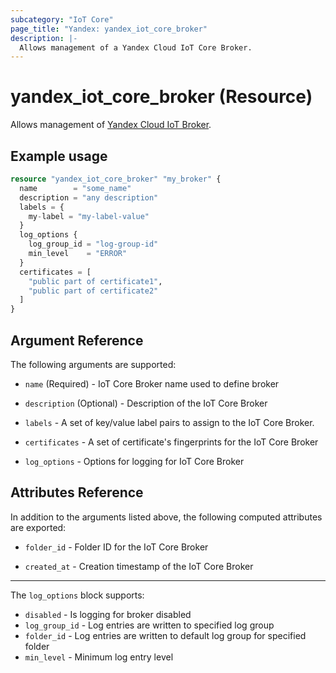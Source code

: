 ```yaml
---
subcategory: "IoT Core"
page_title: "Yandex: yandex_iot_core_broker"
description: |-
  Allows management of a Yandex Cloud IoT Core Broker.
---
```


# yandex_iot_core_broker (Resource)

Allows management of [Yandex Cloud IoT Broker](https://cloud.yandex.com/docs/iot-core/quickstart).

## Example usage

```terraform
resource "yandex_iot_core_broker" "my_broker" {
  name        = "some_name"
  description = "any description"
  labels = {
    my-label = "my-label-value"
  }
  log_options {
    log_group_id = "log-group-id"
    min_level    = "ERROR"
  }
  certificates = [
    "public part of certificate1",
    "public part of certificate2"
  ]
}
```

## Argument Reference

The following arguments are supported:

* `name` (Required) - IoT Core Broker name used to define broker

* `description` (Optional) - Description of the IoT Core Broker

* `labels` - A set of key/value label pairs to assign to the IoT Core Broker.

* `certificates` - A set of certificate's fingerprints for the IoT Core Broker

* `log_options` - Options for logging for IoT Core Broker

## Attributes Reference

In addition to the arguments listed above, the following computed attributes are exported:

* `folder_id` - Folder ID for the IoT Core Broker

* `created_at` - Creation timestamp of the IoT Core Broker

---

The `log_options` block supports:
* `disabled` - Is logging for broker disabled
* `log_group_id` - Log entries are written to specified log group
* `folder_id` - Log entries are written to default log group for specified folder
* `min_level` - Minimum log entry level
